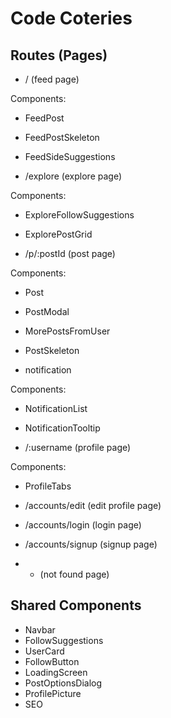 # Code Coteries

## Routes (Pages)

- / (feed page)

Components:

- FeedPost
- FeedPostSkeleton
- FeedSideSuggestions

- /explore (explore page)

Components:

- ExploreFollowSuggestions
- ExplorePostGrid


- /p/:postId (post page)

Components:

- Post
- PostModal
- MorePostsFromUser
- PostSkeleton


- notification

Components:

- NotificationList
- NotificationTooltip


- /:username (profile page)

Components:

- ProfileTabs


- /accounts/edit  (edit profile page)

- /accounts/login  (login page)

- /accounts/signup  (signup page)

- * (not found page)

## Shared Components

- Navbar
- FollowSuggestions
- UserCard
- FollowButton
- LoadingScreen
- PostOptionsDialog
- ProfilePicture
- SEO